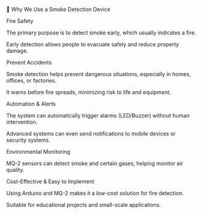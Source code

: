 🚨 Why We Use a Smoke Detection Device

Fire Safety

The primary purpose is to detect smoke early, which usually indicates a fire.

Early detection allows people to evacuate safely and reduce property damage.

Prevent Accidents

Smoke detection helps prevent dangerous situations, especially in homes, offices, or factories.

It warns before fire spreads, minimizing risk to life and equipment.

Automation & Alerts

The system can automatically trigger alarms (LED/Buzzer) without human intervention.

Advanced systems can even send notifications to mobile devices or security systems.

Environmental Monitoring

MQ-2 sensors can detect smoke and certain gases, helping monitor air quality.

Cost-Effective & Easy to Implement

Using Arduino and MQ-2 makes it a low-cost solution for fire detection.

Suitable for educational projects and small-scale applications.
